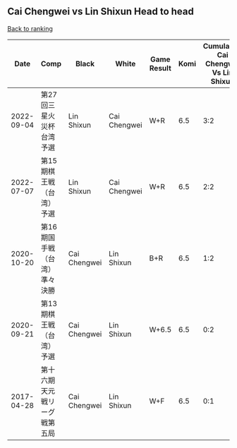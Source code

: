 ## Cai Chengwei vs Lin Shixun Head to head

[Back to ranking](../../index.md)




| **Date** | **Comp** | **Black** | **White** | **Game Result** | **Komi** | **Cumulative Cai Chengwei Vs Lin Shixun** | **Cai Chengwei Streak** | **Lin Shixun Streak** | 
| --- | --- | --- | --- | --- | --- | --- | --- | --- |
| 2022-09-04 | 第27回三星火災杯台湾予選 | Lin Shixun | Cai Chengwei | W+R | 6.5 | 3:2 | 3 | 0 | 
| 2022-07-07 | 第15期棋王戦（台湾）予選 | Lin Shixun | Cai Chengwei | W+R | 6.5 | 2:2 | 2 | 0 | 
| 2020-10-20 | 第16期国手戦（台湾）準々決勝 | Cai Chengwei | Lin Shixun | B+R | 6.5 | 1:2 | 1 | 0 | 
| 2020-09-21 | 第13期棋王戦（台湾）予選 | Cai Chengwei | Lin Shixun | W+6.5 | 6.5 | 0:2 | 0 | 2 | 
| 2017-04-28 | 第十六期天元戦リーグ戦第五局 | Cai Chengwei | Lin Shixun | W+F | 6.5 | 0:1 | 0 | 1 |




